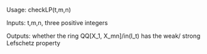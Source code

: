 Usage:
checkLP(t,m,n)

Inputs:
t,m,n, three positive integers

Outputs:
whether the ring QQ[X_1, X_mn]/in(I_t) has the weak/ strong Lefschetz property
